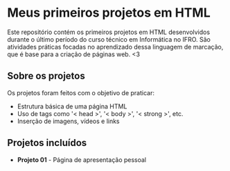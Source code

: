 # Meus primeiros projetos em HTML
Este repositório contém os primeiros projetos em HTML desenvolvidos durante o último período do curso técnico em Informática no IFRO. São atividades práticas focadas no aprendizado dessa linguagem de marcação, que é base para a criação de páginas web. <3

## Sobre os projetos
Os projetos foram feitos com o objetivo de praticar:

- Estrutura básica de uma página HTML
- Uso de tags como '< head >', '< body >', '< strong >', etc.
- Inserção de imagens, vídeos e links

## Projetos incluídos

- **Projeto 01** - Página de apresentação pessoal
